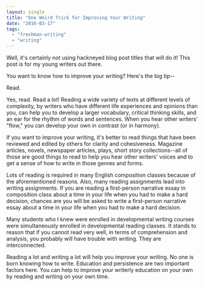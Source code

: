 ```yaml
---
layout: single
title: "One Weird Trick for Improving Your Writing"
date: "2016-03-17"
tags: 
  - "freshman-writing"
  - "writing"
---
```


Well, it's certainly not using hackneyed blog post titles that will do it! This post is for my young writers out there.

You want to know how to improve your writing? Here's the big tip--

Read.

Yes, read. Read a lot! Reading a wide variety of texts at different levels of complexity, by writers who have different life experiences and opinions than you, can help you to develop a larger vocabulary, critical thinking skills, and an ear for the rhythm of words and sentences. When you hear other writers' "flow," you can develop your own in contrast (or in harmony).

If you want to improve your writing, it's better to read things that have been reviewed and edited by others for clarity and cohesiveness. Magazine articles, novels, newspaper articles, plays, short story collections--all of those are good things to read to help you hear other writers' voices and to get a sense of how to write in those genres and forms.

Lots of reading is required in many English composition classes because of the aforementioned reasons. Also, many reading assignments lead into writing assignments. If you are reading a first-person narrative essay in composition class about a time in your life when you had to make a hard decision, chances are you will be asked to write a first-person narrative essay about a time in your life when you had to make a hard decision.

Many students who I knew were enrolled in developmental writing courses were simultaneously enrolled in developmental reading classes. It stands to reason that if you cannot read very well, in terms of comprehension and analysis, you probably will have trouble with writing. They are interconnected.

Reading a lot and writing a lot will help you improve your writing. No one is born knowing how to write. Education and persistence are two important factors here. You can help to improve your writerly education on your own by reading and writing on your own time.
